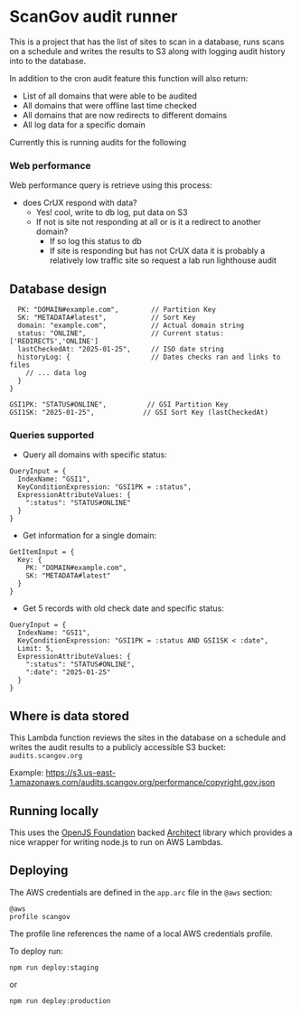 # ScanGov audit runner

This is a project that has the list of sites to scan in a database, runs scans on a schedule and writes the results to S3 along with logging audit history into to the database.

In addition to the cron audit feature this function will also return:
- List of all domains that were able to be audited
- All domains that were offline last time checked
- All domains that are now redirects to different domains
- All log data for a specific domain

Currently this is running audits for the following

### Web performance

Web performance query is retrieve using this process:

- does CrUX respond with data? 
  - Yes! cool, write to db log, put data on S3
  - If not is site not responding at all or is it a redirect to another domain?
    - If so log this status to db
    - If site is responding but has not CrUX data it is probably a relatively low traffic site so request a lab run lighthouse audit


## Database design

```{
  PK: "DOMAIN#example.com",        // Partition Key
  SK: "METADATA#latest",           // Sort Key
  domain: "example.com",           // Actual domain string
  status: "ONLINE",                // Current status: ['REDIRECTS','ONLINE']
  lastCheckedAt: "2025-01-25",     // ISO date string
  historyLog: {                    // Dates checks ran and links to files
    // ... data log
  }
}

GSI1PK: "STATUS#ONLINE",          // GSI Partition Key
GSI1SK: "2025-01-25",            // GSI Sort Key (lastCheckedAt)
```

### Queries supported

- Query all domains with specific status:

```// Using GSI1
QueryInput = {
  IndexName: "GSI1",
  KeyConditionExpression: "GSI1PK = :status",
  ExpressionAttributeValues: {
    ":status": "STATUS#ONLINE"
  }
}
```

- Get information for a single domain:

```// Using base table
GetItemInput = {
  Key: {
    PK: "DOMAIN#example.com",
    SK: "METADATA#latest"
  }
}
```

- Get 5 records with old check date and specific status:

```// Using GSI1
QueryInput = {
  IndexName: "GSI1",
  KeyConditionExpression: "GSI1PK = :status AND GSI1SK < :date",
  Limit: 5,
  ExpressionAttributeValues: {
    ":status": "STATUS#ONLINE",
    ":date": "2025-01-25"
  }
}
```

## Where is data stored

This Lambda function reviews the sites in the database on a schedule and writes the audit results to a publicly accessible S3 bucket: ```audits.scangov.org```

Example: <a href="https://s3.us-east-1.amazonaws.com/audits.scangov.org/performance/copyright.gov.json">https://s3.us-east-1.amazonaws.com/audits.scangov.org/performance/copyright.gov.json</a>

## Running locally

This uses the <a href="https://openjsf.org/">OpenJS Foundation</a> backed <a href="https://arc.codes/">Architect</a> library which provides a nice wrapper for writing node.js to run on AWS Lambdas.

## Deploying

The AWS credentials are defined in the ```app.arc``` file in the ```@aws``` section:

```
@aws
profile scangov
```

The profile line references the name of a local AWS credentials profile.

To deploy run:

```
npm run deploy:staging
```

or

```
npm run deploy:production
```
